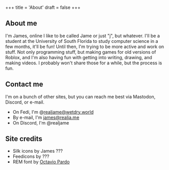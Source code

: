 +++
title = 'About'
draft = false
+++

## About me

I'm James, online I like to be called Jame or just "j", but whatever. I'll be a student at the University of South Florida to study computer science in a few months, it'll be fun!
Until then, I'm trying to be more active and work on stuff. Not only programming stuff, but making games for old versions of Roblox, and I'm also having fun with getting into writing, drawing, and making videos. I probably won't share those for a while, but the process is fun.

## Contact me

I'm on a bunch of other sites, but you can reach me best via Mastodon, Discord, or e-mail.

- On Fedi, I'm @realjame@wetdry.world
- By e-mail, I'm james@realja.me
- On Discord, I'm @realjame

## Site credits

<!-- TODO get this from the existing about page -->
- Silk icons by James ???
- Feedicons by ???
- REM font by [Octavio Pardo](https://github.com/octaviopardo/REM)